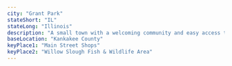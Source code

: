 ```yaml
---
city: "Grant Park"
stateShort: "IL"
stateLong: "Illinois"
description: "A small town with a welcoming community and easy access to nature and outdoor activities."
baseLocation: "Kankakee County"
keyPlace1: "Main Street Shops"
keyPlace2: "Willow Slough Fish & Wildlife Area"
---
```

